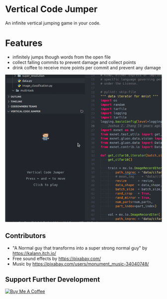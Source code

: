 # Vertical Code Jumper

An infinite vertical jumping game in your code.

# Features
- infinitely jumps though words from the open file
- collect falling commits to prevent damage and collect points
- drink coffee to receive more points per commit and prevent any damage

![Current File](/demo/demo.gif "Vertical Code Jumper")

## Contributors
- "A Normal guy that transforms into a super strong normal guy" by https://kalann.itch.io/
- Free sound effects by https://pixabay.com/
- Music by https://pixabay.com/users/monument_music-34040748/

## Support Further Development

<a href="https://www.buymeacoffee.com/aignatev" target="_blank"><img src="https://cdn.buymeacoffee.com/buttons/v2/default-yellow.png" alt="Buy Me A Coffee" height="60" width="217"></a>
